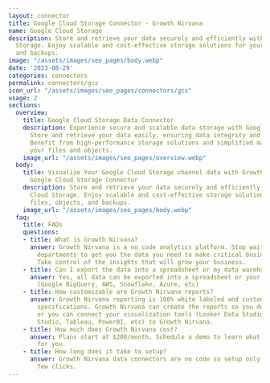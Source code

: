 ```yaml
---
layout: connector
title: Google Cloud Storage Connector - Growth Nirvana
name: Google Cloud Storage
description: Store and retrieve your data securely and efficiently with Google Cloud
  Storage. Enjoy scalable and cost-effective storage solutions for your files, objects,
  and backups.
image: "/assets/images/seo_pages/body.webp"
date: '2023-08-29'
categories: connectors
permalink: connectors/gcs
icon_url: "/assets/images/seo_pages/connectors/gcs"
usage: 2
sections:
  overview:
    title: Google Cloud Storage Data Connector
    description: Experience secure and scalable data storage with Google Cloud Storage.
      Store and retrieve your data easily, ensuring data integrity and durability.
      Benefit from high-performance storage solutions and simplified management of
      your files and objects.
    image_url: "/assets/images/seo_pages/overview.webp"
  body:
    title: Visualize Your Google Cloud Storage channel data with Growth Nirvana's
      Google Cloud Storage Connector
    description: Store and retrieve your data securely and efficiently with Google
      Cloud Storage. Enjoy scalable and cost-effective storage solutions for your
      files, objects, and backups.
    image_url: "/assets/images/seo_pages/body.webp"
  faq:
    title: FAQs
    questions:
    - title: What is Growth Nirvana?
      answer: Growth Nirvana is a no code analytics platform. Stop waiting for other
        departments to get you the data you need to make critical business decisions.
        Take control of the insights that will grow your business.
    - title: Can I export the data into a spreadsheet or my data warehouse?
      answer: Yes, all data can be exported into a spreadsheet or your data warehouse
        (Google BigQuery, AWS, Snowflake, Azure, etc)
    - title: How customizable are Growth Nirvana reports?
      answer: Growth Nirvana reporting is 100% white labeled and customized to your
        specifications. Growth Nirvana can create the reports so you don’t have to
        or you can connect your visualization tools (Looker Data Studio/Google Data
        Studio, Tableau, PowerBI, etc) to Growth Nirvana.
    - title: How much does Growth Nirvana cost?
      answer: Plans start at $200/month. Schedule a demo to learn what plan is best
        for you.
    - title: How long does it take to setup?
      answer: Growth Nirvana data connectors are no code so setup only requires a
        few clicks.
---
```

